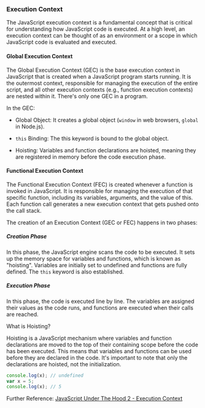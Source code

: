### Execution Context 
The JavaScript execution context is a fundamental concept that is critical for understanding how JavaScript code is executed. At a high level, an execution context can be thought of as an environment or a scope in which JavaScript code is evaluated and executed. 

#### Global Execution Context
The Global Execution Context (GEC) is the base execution context in JavaScript that is created when a JavaScript program starts running. It is the outermost context, responsible for managing the execution of the entire script, and all other execution contexts (e.g., function execution contexts) are nested within it. There's only one GEC in a program.

In the GEC:

- Global Object: It creates a global object (`window` in web browsers, `global` in Node.js).

- `this` Binding: The this keyword is bound to the global object.

- Hoisting: Variables and function declarations are hoisted, meaning they are registered in memory before the code execution phase.

#### Functional Execution Context

The Functional Execution Context (FEC) is created whenever a function is invoked in JavaScript. It is responsible for managing the execution of that specific function, including its variables, arguments, and the value of this. Each function call generates a new execution context that gets pushed onto the call stack.

The creation of an Execution Context (GEC or FEC) happens in two phases:

##### Creation Phase

In this phase, the JavaScript engine scans the code to be executed. It sets up the memory space for variables and functions, which is known as "hoisting". Variables are initially set to undefined and functions are fully defined. The `this` keyword is also established.

##### Execution Phase

In this phase, the code is executed line by line. The variables are assigned their values as the code runs, and functions are executed when their calls are reached.

What is Hoisting?

Hoisting is a JavaScript mechanism where variables and function declarations are moved to the top of their containing scope before the code has been executed. This means that variables and functions can be used before they are declared in the code. It's important to note that only the declarations are hoisted, not the initialization.

```javascript
console.log(x); // undefined
var x = 5;
console.log(x); // 5
```

Further Reference: [JavaScript Under The Hood 2 - Execution Context](https://youtu.be/Fd9VaW0M7K4?list=PL3ZPTlHmN263q0ZcI9qyqYfUKvaLqbGTt)
